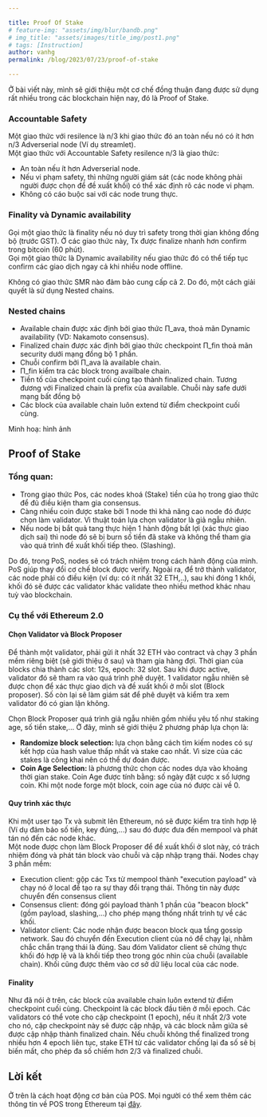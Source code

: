 ```yaml
---

title: Proof Of Stake
# feature-img: "assets/img/blur/bandb.png"
# img_title: "assets/images/title_img/post1.png"
# tags: [Instruction]
author: vanhg
permalink: /blog/2023/07/23/proof-of-stake

---
```


Ở bài viết này, mình sẽ giới thiệu một cơ chế đồng thuận đang được sử dụng rất nhiều trong các blockchain hiện nay, đó là Proof of Stake. 

### Accountable Safety
Một giao thức với resilence là n/3 khi giao thức đó an toàn nếu nó có ít hơn n/3 Adverserial node (Ví dụ streamlet). <br>
Một giao thức với Accountable Safety resilence n/3 là giao thức:
- An toàn nếu ít hơn Adverserial node.
- Nếu vi phạm safety, thì những người giám sát (các node không phải người được chọn để đề xuất khối) có thể xác định rõ các node vi phạm.
- Không có cáo buộc sai với các node trung thực.

### Finality và Dynamic availability
Gọi một giao thức là finality nếu nó duy trì safety trong thời gian không đồng bộ (trước GST). Ở các giao thức này, Tx được finalize nhanh hơn confirm trong bitcoin (60 phút). <br>
Gọi một giao thức là Dynamic availability nếu giao thức đó có thể tiếp tục confirm các giao dịch ngay cả khi nhiều node offline.

Không có giao thức SMR nào đảm bảo cung cấp cả 2. Do đó, một cách giải quyết là sử dụng Nested chains.

### Nested chains 
- Available chain được xác định bởi giao thức Π_ava, thoả mãn Dynamic availability (VD: Nakamoto consensus).
- Finalized chain được xác định bởi giao thức checkpoint Π_fin thoả mãn security dưới mạng đồng bộ 1 phần.
- Chuỗi confirm bởi Π_ava là available chain.
- Π_fin kiểm tra các block trong availbale chain.
- Tiền tố của checkpoint cuối cùng tạo thành finalized chain. Tương đương với Finalized chain là prefix của available. Chuỗi này safe dưới mạng bất đồng bộ
- Các block của available chain luôn extend từ điểm checkpoint cuối cùng.

Minh hoạ: hình ảnh

## Proof of Stake
### Tổng quan:
- Trong giao thức Pos, các nodes khoá (Stake) tiền của họ trong giao thức để đủ điều kiện tham gia consensus.
- Càng nhiều coin được stake bởi 1 node thì khả năng cao node đó được chọn làm validator. Vì thuật toán lựa chọn validator là giả ngẫu nhiên. 
- Nếu node bị bắt quả tang thực hiện 1 hành động bất lợi (xác thực giao dịch sai) thì node đó sẽ bị burn số tiền đã stake và không thể tham gia vào quá trình đề xuất khối tiếp theo. (Slashing).

Do đó, trong PoS, nodes sẽ có trách nhiệm trong cách hành động của mình. PoS giúp thay đổi cơ chế block được verify. Ngoài ra, để trở thành validator, các node phải có điều kiện (ví dụ: có ít nhất 32 ETH,..), sau khi đóng 1 khối, khối đó sẽ được các validator khác validate theo nhiều method khác nhau tuỳ vào blockchain.

### Cụ thể với Ethereum 2.0

#### Chọn Validator và Block Proposer
Để thành một validator, phải gửi ít nhất 32 ETH vào contract và chạy 3 phần mềm riêng biệt (sẽ giới thiệu ở sau) và tham gia hàng đợi. Thời gian của blocks chia thành các slot: 12s, epoch: 32 slot. Sau khi được active, validator đó sẽ tham ra vào quá trình phê duyệt. 1 validator ngẫu nhiên sẽ được chọn để xác thực giao dịch và đề xuất khối ở mỗi slot (Block proposer). Số còn lại sẽ làm giám sát để phê duyệt và kiểm tra xem validator đó có gian lận không. 

Chọn Block Proposer quá trình giả ngẫu nhiên gồm nhiều yêu tố như staking age, số tiền stake,... Ở đây, mình sẽ giới thiệu 2 phương pháp lựa chọn là:
- <strong> Randomize block selection: </strong> lựa chọn bằng cách tìm kiếm nodes có sự kết hợp của hash value thấp nhất và stake cao nhất. Vì size của các stakes là công khai nên có thể dự đoán được.
- <strong> Coin Age Selection: </strong> là phương thức chọn các nodes dựa vào khoảng thời gian stake. Coin Age được tính bằng: số ngày đặt cược x số lượng coin. Khi một node forge một block, coin age của nó được cài về 0.

#### Quy trình xác thực
Khi một user tạo Tx và submit lên Ethereum, nó sẽ được kiểm tra tính hợp lệ (Ví dụ đảm bảo số tiền, key đúng,...) sau đó được đưa đến mempool và phát tán nó đến các node khác. <br>
Một node được chọn làm Block Proposer để đề xuất khối ở slot này, có trách nhiệm đóng và phát tán block vào chuỗi và cập nhập trạng thái. Nodes chạy 3 phần mềm:
- Execution client: gộp các Txs từ mempool thành "execution payload" và chạy nó ở local để tạo ra sự thay đổi trạng thái. Thông tin này được chuyển đến consensus client
- Consensus client: đóng gói payload thành 1 phần của "beacon block" (gồm payload, slashing,...) cho phép mạng thống nhất trình tự về các khối.
- Validator client: Các node nhận được beacon block qua tầng gossip network. Sau đó chuyển đến Execution client của nó để chạy lại, nhằm chắc chắn trạng thái là đúng. Sau đóm Validator client sẽ chứng thực khối đó hợp lệ và là khối tiếp theo trong góc nhìn của chuỗi (available chain). Khối cũng được thêm vào cơ sở dữ liệu local của các node.

#### Finality
Như đã nói ở trên, các block của available chain luôn extend từ điểm checkpoint cuối cùng. Checkpoint là các block đầu tiên ở mỗi epoch. Các validators có thể vote cho cặp checkpoint (1 epoch), nếu ít nhất 2/3 vote cho nó, cặp checkpoint này sẽ được cập nhập, và các block nằm giữa sẽ được cập nhập thành finalized chain. Nếu chuỗi không thể finalized trong nhiều hơn 4 epoch liên tục, stake ETH từ các validator chống lại đa số sẽ bị biến mất, cho phép đa số chiếm hơn 2/3 và finalized chuỗi.

## Lời kết
Ở trên là cách hoạt động cơ bản của POS. Mọi người có thể xem thêm các thông tin về POS trong Ethereum tại [đây](https://ethereum.org/vi/developers/docs/consensus-mechanisms/pos/).
